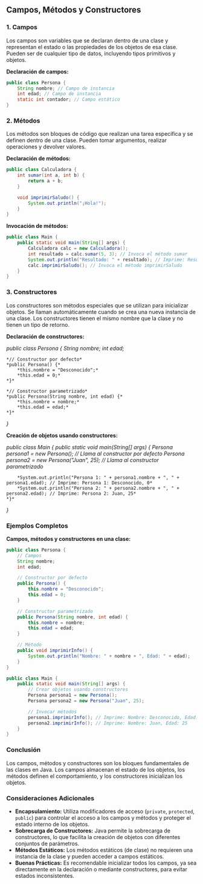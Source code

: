 ## Campos, Métodos y Constructores

### 1. Campos

Los campos son variables que se declaran dentro de una clase y representan el estado o las propiedades de los objetos de esa clase. Pueden ser de cualquier tipo de datos, incluyendo tipos primitivos y objetos.

**Declaración de campos:**
```java
public class Persona {
    String nombre; // Campo de instancia
    int edad; // Campo de instancia
    static int contador; // Campo estático
}
```
### 2. Métodos

Los métodos son bloques de código que realizan una tarea específica y se definen dentro de una clase. Pueden tomar argumentos, realizar operaciones y devolver valores.

**Declaración de métodos:**
```java
public class Calculadora {
    int sumar(int a, int b) {
        return a + b;
    }

    void imprimirSaludo() {
        System.out.println("¡Hola!");
    }
}
```
**Invocación de métodos:**
```java
public class Main {
    public static void main(String[] args) {
        Calculadora calc = new Calculadora();
        int resultado = calc.sumar(5, 3); // Invoca el método sumar
        System.out.println("Resultado: " + resultado); // Imprime: Resultado: 8
        calc.imprimirSaludo(); // Invoca el método imprimirSaludo
    }
}
```
### 3. Constructores

Los constructores son métodos especiales que se utilizan para inicializar objetos. Se llaman automáticamente cuando se crea una nueva instancia de una clase. Los constructores tienen el mismo nombre que la clase y no tienen un tipo de retorno.

**Declaración de constructores:**

*public class Persona {*
    *String nombre;*
    *int edad;*

    *// Constructor por defecto*
    *public Persona() {*
        *this.nombre = "Desconocido";*
        *this.edad = 0;*
    *}*

    *// Constructor parametrizado*
    *public Persona(String nombre, int edad) {*
        *this.nombre = nombre;*
        *this.edad = edad;*
    *}*
*}*

**Creación de objetos usando constructores:**

*public class Main {*
    *public static void main(String[] args) {*
        *Persona persona1 = new Persona(); // Llama al constructor por defecto*
        *Persona persona2 = new Persona("Juan", 25); // Llama al constructor parametrizado*

        *System.out.println("Persona 1: " + persona1.nombre + ", " + persona1.edad); // Imprime: Persona 1: Desconocido, 0*
        *System.out.println("Persona 2: " + persona2.nombre + ", " + persona2.edad); // Imprime: Persona 2: Juan, 25*
    *}*
*}*

### Ejemplos Completos

**Campos, métodos y constructores en una clase:**

```java
public class Persona {
    // Campos
    String nombre;
    int edad;

    // Constructor por defecto
    public Persona() {
        this.nombre = "Desconocido";
        this.edad = 0;
    }

    // Constructor parametrizado
    public Persona(String nombre, int edad) {
        this.nombre = nombre;
        this.edad = edad;
    }

    // Método
    public void imprimirInfo() {
        System.out.println("Nombre: " + nombre + ", Edad: " + edad);
    }
}

public class Main {
    public static void main(String[] args) {
        // Crear objetos usando constructores
        Persona persona1 = new Persona();
        Persona persona2 = new Persona("Juan", 25);

        // Invocar métodos
        persona1.imprimirInfo(); // Imprime: Nombre: Desconocido, Edad: 0
        persona2.imprimirInfo(); // Imprime: Nombre: Juan, Edad: 25
    }
}
```

### Conclusión

Los campos, métodos y constructores son los bloques fundamentales de las clases en Java. Los campos almacenan el estado de los objetos, los métodos definen el comportamiento, y los constructores inicializan los objetos.

### Consideraciones Adicionales

- **Encapsulamiento:** Utiliza modificadores de acceso (`private`, `protected`, `public`) para controlar el acceso a los campos y métodos y proteger el estado interno de los objetos.
- **Sobrecarga de Constructores:** Java permite la sobrecarga de constructores, lo que facilita la creación de objetos con diferentes conjuntos de parámetros.
- **Métodos Estáticos:** Los métodos estáticos (de clase) no requieren una instancia de la clase y pueden acceder a campos estáticos.
- **Buenas Prácticas:** Es recomendable inicializar todos los campos, ya sea directamente en la declaración o mediante constructores, para evitar estados inconsistentes.
